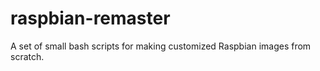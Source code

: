 # raspbian-remaster
A set of small bash scripts for making customized Raspbian images from scratch.
